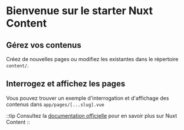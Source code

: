 # Bienvenue sur le starter Nuxt Content

## Gérez vos contenus

Créez de nouvelles pages ou modifiez les existantes dans le répertoire `content/`.

## Interrogez et affichez les pages

Vous pouvez trouver un exemple d'interrogation et d'affichage des contenus dans `app/pages/[...slug].vue`

::tip
Consultez la [documentation officielle][docs] pour en savoir plus sur Nuxt Content
::

[docs]: https://content.nuxt.com
